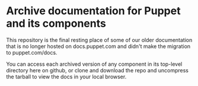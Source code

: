 # Archive documentation for Puppet and its components

This repository is the final resting place of some of our older documentation that is no longer hosted on docs.puppet.com and didn't make the migration to puppet.com/docs.

You can access each archived version of any component in its top-level directory here on github, or clone and download the repo and uncompress the tarball to view the docs in your local browser.